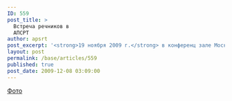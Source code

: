 ```yaml
---
ID: 559
post_title: >
  Встреча речников в
  АПСРТ
author: apsrt
post_excerpt: '<strong>19 ноября 2009 г.</strong> в конференц зале Московского речного пароходства состоялась организованная АПСРТ встреча приглашенных на празднование 200-летия транспортного ведомства ветеранов речного флота и руководителей организаций - членов ассоциации. Встреча прошла в очень теплой,  дружеской,непринужденной обстановке; вызвала у участников много приятных  воспоминаний и добрых пожеланий (общее фото прилагается)'
layout: post
permalink: /base/articles/559
published: true
post_date: 2009-12-08 03:09:00
---
```

<a href="http://www.apsrt.ru/docs/IMG_5239.JPG">Фото</a>